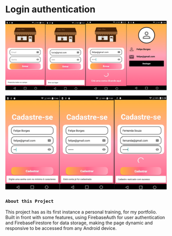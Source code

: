# Login authentication

![Preview-Screens](https://github.com/Ana204/Login/blob/main/Screens.png)

![Preview-Screens](https://github.com/Ana204/Login/blob/main/screenRegister.png)

### `About this Project`
This project has as its first instance a personal training, for my portfolio. Built in front with some features, using FirebaseAuth for user authentication and FirebaseFirestore for data storage, making the page dynamic and responsive to be accessed from any Android device.
